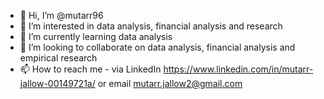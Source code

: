 - 👋 Hi, I’m @mutarr96
- 👀 I’m interested in data analysis, financial analysis and research
- 🌱 I’m currently learning data analysis
- 💞️ I’m looking to collaborate on data analysis, financial analysis and empirical research
- 📫 How to reach me - via LinkedIn https://www.linkedin.com/in/mutarr-jallow-00149721a/ or email mutarr.jallow2@gmail.com

<!---
mutarr96/mutarr96 is a ✨ special ✨ repository because its `README.md` (this file) appears on your GitHub profile.
You can click the Preview link to take a look at your changes.
--->
